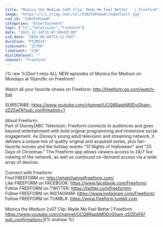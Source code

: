 ```yaml
---
title: "Monica the Medium 2x07 Clip: Made Me Feel Better   | Freeform"
image: "https:\/\/i.ytimg.com\/vi\/53NJFGPeow0\/hqdefault.jpg"
vid_id: "53NJFGPeow0"
categories: "Entertainment"
tags: ["tv","television","freeform"]
date: "2021-12-14T15:07:09+03:00"
vid_date: "2016-06-08T23:11:59Z"
duration: "PT2M51S"
viewcount: "22706"
likeCount: "230"
dislikeCount: ""
channel: "Freeform"
---
```

{% raw %}Don't miss ALL NEW episodes of Monica the Medium on Mondays at 10pm/9c on Freeform!<br /><br />Watch all your favorite shows on Freeform: <a rel="nofollow" target="blank" href="http://freeform.go.com/watch-live">http://freeform.go.com/watch-live</a><br /><br />SUBSCRIBE: <a rel="nofollow" target="blank" href="https://www.youtube.com/channel/UCQ8RapbM0DvGham-zDZEeFA?sub_confirmation=1">https://www.youtube.com/channel/UCQ8RapbM0DvGham-zDZEeFA?sub_confirmation=1</a><br /><br />About Freeform:<br />Part of Disney|ABC Television, Freeform connects to audiences and goes beyond entertainment with bold original programming and immersive social engagement. As Disney’s young adult television and streaming network, it delivers a unique mix of quality original and acquired series, plus fan-favorite movies and the holiday events &quot;13 Nights of Halloween&quot; and &quot;25 Days of Christmas.&quot; The Freeform app allows viewers access to 24/7 live viewing of the network, as well as continued on-demand access via a wide array of devices.<br /><br />Connect with Freeform:<br />Find FREEFORM on: <a rel="nofollow" target="blank" href="http://whatchannelfreeform.com/">http://whatchannelfreeform.com/</a><br />Like FREEFORM on FACEBOOK: <a rel="nofollow" target="blank" href="https://www.facebook.com/Freeform/">https://www.facebook.com/Freeform/</a><br />Follow FREEFORM on TWITTER: <a rel="nofollow" target="blank" href="https://twitter.com/freeformtv">https://twitter.com/freeformtv</a><br />Follow FREEFORM on INSTAGRAM: <a rel="nofollow" target="blank" href="https://www.instagram.com/Freeform/">https://www.instagram.com/Freeform/</a><br />Follow FREEFORM on TUMBLR: <a rel="nofollow" target="blank" href="https://www.freeform.tumblr.com">https://www.freeform.tumblr.com</a> <br /><br />Monica the Medium 2x07 Clip: Made Me Feel Better   | Freeform<br /><a rel="nofollow" target="blank" href="https://www.youtube.com/channel/UCQ8RapbM0DvGham-zDZEeFA?sub_confirmation=1">https://www.youtube.com/channel/UCQ8RapbM0DvGham-zDZEeFA?sub_confirmation=1</a>{% endraw %}
